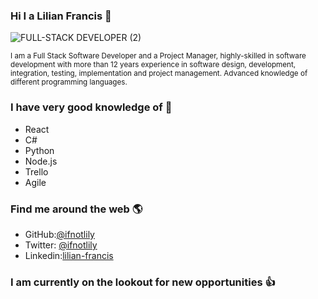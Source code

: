 
### Hi I a Lilian Francis 👋
![FULL-STACK DEVELOPER (2)](https://user-images.githubusercontent.com/56448620/107053989-d2f38d00-67cf-11eb-84c5-08caac646061.png)

<sub> I am a Full Stack Software Developer and a Project Manager, highly-skilled in software development with more than 12 years experience in software design, development, integration, testing, implementation and project management. Advanced knowledge of different programming languages.

### I have very good knowledge of :information_desk_person:

* React
* C#
* Python
* Node.js
* Trello
* Agile

### Find me around the web :earth_americas:

- GitHub:[@ifnotlily](https://github.com/ifnotlily)
- Twitter: [@ifnotlily](https://twitter.com/ifnotlily)
- Linkedin:[lilian-francis](https://www.linkedin.com/in/lilian-francis)


### I am currently on the lookout for new opportunities  :thumbsup:

